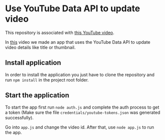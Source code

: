 # Use YouTube Data API to update video

This repository is associated with [this YouTube video](https://youtu.be/KP6cAi-GKjE).

In [this](https://youtu.be/KP6cAi-GKjE) video we made an app that uses the YouTube Data API to update video details like title or thumbnail. 

## Install application

In order to install the application you just have to clone the repository and run `npm install` in the project root folder.

## Start the application

To start the app first run `node auth.js` and complete the auth process to get a token (Make sure the file `credentials/youtube-tokens.json` was generated successfully).

Go into `app.js` and change the video id. After that, use `node app.js` to run the app.  
